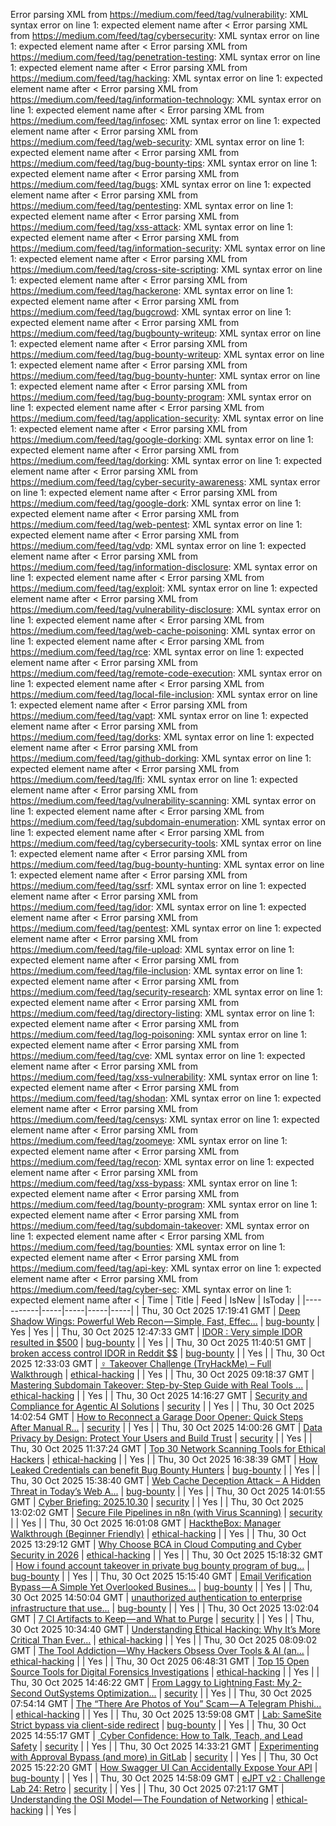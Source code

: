 Error parsing XML from https://medium.com/feed/tag/vulnerability: XML syntax error on line 1: expected element name after <
Error parsing XML from https://medium.com/feed/tag/cybersecurity: XML syntax error on line 1: expected element name after <
Error parsing XML from https://medium.com/feed/tag/penetration-testing: XML syntax error on line 1: expected element name after <
Error parsing XML from https://medium.com/feed/tag/hacking: XML syntax error on line 1: expected element name after <
Error parsing XML from https://medium.com/feed/tag/information-technology: XML syntax error on line 1: expected element name after <
Error parsing XML from https://medium.com/feed/tag/infosec: XML syntax error on line 1: expected element name after <
Error parsing XML from https://medium.com/feed/tag/web-security: XML syntax error on line 1: expected element name after <
Error parsing XML from https://medium.com/feed/tag/bug-bounty-tips: XML syntax error on line 1: expected element name after <
Error parsing XML from https://medium.com/feed/tag/bugs: XML syntax error on line 1: expected element name after <
Error parsing XML from https://medium.com/feed/tag/pentesting: XML syntax error on line 1: expected element name after <
Error parsing XML from https://medium.com/feed/tag/xss-attack: XML syntax error on line 1: expected element name after <
Error parsing XML from https://medium.com/feed/tag/information-security: XML syntax error on line 1: expected element name after <
Error parsing XML from https://medium.com/feed/tag/cross-site-scripting: XML syntax error on line 1: expected element name after <
Error parsing XML from https://medium.com/feed/tag/hackerone: XML syntax error on line 1: expected element name after <
Error parsing XML from https://medium.com/feed/tag/bugcrowd: XML syntax error on line 1: expected element name after <
Error parsing XML from https://medium.com/feed/tag/bugbounty-writeup: XML syntax error on line 1: expected element name after <
Error parsing XML from https://medium.com/feed/tag/bug-bounty-writeup: XML syntax error on line 1: expected element name after <
Error parsing XML from https://medium.com/feed/tag/bug-bounty-hunter: XML syntax error on line 1: expected element name after <
Error parsing XML from https://medium.com/feed/tag/bug-bounty-program: XML syntax error on line 1: expected element name after <
Error parsing XML from https://medium.com/feed/tag/application-security: XML syntax error on line 1: expected element name after <
Error parsing XML from https://medium.com/feed/tag/google-dorking: XML syntax error on line 1: expected element name after <
Error parsing XML from https://medium.com/feed/tag/dorking: XML syntax error on line 1: expected element name after <
Error parsing XML from https://medium.com/feed/tag/cyber-security-awareness: XML syntax error on line 1: expected element name after <
Error parsing XML from https://medium.com/feed/tag/google-dork: XML syntax error on line 1: expected element name after <
Error parsing XML from https://medium.com/feed/tag/web-pentest: XML syntax error on line 1: expected element name after <
Error parsing XML from https://medium.com/feed/tag/vdp: XML syntax error on line 1: expected element name after <
Error parsing XML from https://medium.com/feed/tag/information-disclosure: XML syntax error on line 1: expected element name after <
Error parsing XML from https://medium.com/feed/tag/exploit: XML syntax error on line 1: expected element name after <
Error parsing XML from https://medium.com/feed/tag/vulnerability-disclosure: XML syntax error on line 1: expected element name after <
Error parsing XML from https://medium.com/feed/tag/web-cache-poisoning: XML syntax error on line 1: expected element name after <
Error parsing XML from https://medium.com/feed/tag/rce: XML syntax error on line 1: expected element name after <
Error parsing XML from https://medium.com/feed/tag/remote-code-execution: XML syntax error on line 1: expected element name after <
Error parsing XML from https://medium.com/feed/tag/local-file-inclusion: XML syntax error on line 1: expected element name after <
Error parsing XML from https://medium.com/feed/tag/vapt: XML syntax error on line 1: expected element name after <
Error parsing XML from https://medium.com/feed/tag/dorks: XML syntax error on line 1: expected element name after <
Error parsing XML from https://medium.com/feed/tag/github-dorking: XML syntax error on line 1: expected element name after <
Error parsing XML from https://medium.com/feed/tag/lfi: XML syntax error on line 1: expected element name after <
Error parsing XML from https://medium.com/feed/tag/vulnerability-scanning: XML syntax error on line 1: expected element name after <
Error parsing XML from https://medium.com/feed/tag/subdomain-enumeration: XML syntax error on line 1: expected element name after <
Error parsing XML from https://medium.com/feed/tag/cybersecurity-tools: XML syntax error on line 1: expected element name after <
Error parsing XML from https://medium.com/feed/tag/bug-bounty-hunting: XML syntax error on line 1: expected element name after <
Error parsing XML from https://medium.com/feed/tag/ssrf: XML syntax error on line 1: expected element name after <
Error parsing XML from https://medium.com/feed/tag/idor: XML syntax error on line 1: expected element name after <
Error parsing XML from https://medium.com/feed/tag/pentest: XML syntax error on line 1: expected element name after <
Error parsing XML from https://medium.com/feed/tag/file-upload: XML syntax error on line 1: expected element name after <
Error parsing XML from https://medium.com/feed/tag/file-inclusion: XML syntax error on line 1: expected element name after <
Error parsing XML from https://medium.com/feed/tag/security-research: XML syntax error on line 1: expected element name after <
Error parsing XML from https://medium.com/feed/tag/directory-listing: XML syntax error on line 1: expected element name after <
Error parsing XML from https://medium.com/feed/tag/log-poisoning: XML syntax error on line 1: expected element name after <
Error parsing XML from https://medium.com/feed/tag/cve: XML syntax error on line 1: expected element name after <
Error parsing XML from https://medium.com/feed/tag/xss-vulnerability: XML syntax error on line 1: expected element name after <
Error parsing XML from https://medium.com/feed/tag/shodan: XML syntax error on line 1: expected element name after <
Error parsing XML from https://medium.com/feed/tag/censys: XML syntax error on line 1: expected element name after <
Error parsing XML from https://medium.com/feed/tag/zoomeye: XML syntax error on line 1: expected element name after <
Error parsing XML from https://medium.com/feed/tag/recon: XML syntax error on line 1: expected element name after <
Error parsing XML from https://medium.com/feed/tag/xss-bypass: XML syntax error on line 1: expected element name after <
Error parsing XML from https://medium.com/feed/tag/bounty-program: XML syntax error on line 1: expected element name after <
Error parsing XML from https://medium.com/feed/tag/subdomain-takeover: XML syntax error on line 1: expected element name after <
Error parsing XML from https://medium.com/feed/tag/bounties: XML syntax error on line 1: expected element name after <
Error parsing XML from https://medium.com/feed/tag/api-key: XML syntax error on line 1: expected element name after <
Error parsing XML from https://medium.com/feed/tag/cyber-sec: XML syntax error on line 1: expected element name after <
| Time | Title | Feed | IsNew | IsToday |
|-----------|-----|-----|-----|-----|
| Thu, 30 Oct 2025 17:19:41 GMT | [Deep Shadow Wings: Powerful Web Recon — Simple, Fast, Effec...](https://freedium.cfd/https://medium.com/p/305648621512) | [bug-bounty](https://medium.com/feed/tag/bug-bounty) | Yes | Yes |
| Thu, 30 Oct 2025 12:47:33 GMT | [IDOR : Very simple IDOR resulted in $500](https://freedium.cfd/https://medium.com/p/1d0c3b725631) | [bug-bounty](https://medium.com/feed/tag/bug-bounty) |  | Yes |
| Thu, 30 Oct 2025 11:40:51 GMT | [broken access control IDOR in Reddit $$](https://freedium.cfd/https://medium.com/p/5fcd05b9a767) | [bug-bounty](https://medium.com/feed/tag/bug-bounty) |  | Yes |
| Thu, 30 Oct 2025 12:33:03 GMT | [️‍♀️ Takeover Challenge (TryHackMe) – Full Walkthrough](https://freedium.cfd/https://medium.com/p/d54da913f525) | [ethical-hacking](https://medium.com/feed/tag/ethical-hacking) |  | Yes |
| Thu, 30 Oct 2025 09:18:37 GMT | [Mastering Subdomain Takeover: Step-by-Step Guide with Real Tools ...](https://freedium.cfd/https://medium.com/p/8f1c8a4583ca) | [ethical-hacking](https://medium.com/feed/tag/ethical-hacking) |  | Yes |
| Thu, 30 Oct 2025 14:16:27 GMT | [Security and Compliance for Agentic AI Solutions](https://freedium.cfd/https://medium.com/p/c91867fc9dff) | [security](https://medium.com/feed/tag/security) |  | Yes |
| Thu, 30 Oct 2025 14:02:54 GMT | [How to Reconnect a Garage Door Opener: Quick Steps After Manual R...](https://freedium.cfd/https://medium.com/p/dc87e828d768) | [security](https://medium.com/feed/tag/security) |  | Yes |
| Thu, 30 Oct 2025 14:00:26 GMT | [Data Privacy by Design: Protect Your Users and Build Trust](https://freedium.cfd/https://medium.com/p/dd71636821b6) | [security](https://medium.com/feed/tag/security) |  | Yes |
| Thu, 30 Oct 2025 11:37:24 GMT | [Top 30 Network Scanning Tools for Ethical Hackers](https://freedium.cfd/https://medium.com/p/0b47cd12b2cc) | [ethical-hacking](https://medium.com/feed/tag/ethical-hacking) |  | Yes |
| Thu, 30 Oct 2025 16:38:39 GMT | [How Leaked Credentials can benefit Bug Bounty Hunters](https://freedium.cfd/https://medium.com/p/71252b8781da) | [bug-bounty](https://medium.com/feed/tag/bug-bounty) |  | Yes |
| Thu, 30 Oct 2025 15:38:40 GMT | [Web Cache Deception Attack – A Hidden Threat in Today’s Web A...](https://freedium.cfd/https://medium.com/p/9b7b4b37a3a0) | [bug-bounty](https://medium.com/feed/tag/bug-bounty) |  | Yes |
| Thu, 30 Oct 2025 14:01:55 GMT | [Cyber Briefing: 2025.10.30](https://freedium.cfd/https://medium.com/p/37d99f3f050e) | [security](https://medium.com/feed/tag/security) |  | Yes |
| Thu, 30 Oct 2025 13:02:02 GMT | [Secure File Pipelines in n8n (with Virus Scanning)](https://freedium.cfd/https://medium.com/p/bbe7cc1e0bf8) | [security](https://medium.com/feed/tag/security) |  | Yes |
| Thu, 30 Oct 2025 16:01:08 GMT | [HacktheBox: Manager Walkthrough (Beginner Friendly)](https://freedium.cfd/https://medium.com/p/2ce7854f0a4a) | [ethical-hacking](https://medium.com/feed/tag/ethical-hacking) |  | Yes |
| Thu, 30 Oct 2025 13:29:12 GMT | [Why Choose BCA in Cloud Computing and Cyber Security in 2026](https://freedium.cfd/https://medium.com/p/dff977c69701) | [ethical-hacking](https://medium.com/feed/tag/ethical-hacking) |  | Yes |
| Thu, 30 Oct 2025 15:18:32 GMT | [How i found account takeover in private bug bounty program of bug...](https://freedium.cfd/https://medium.com/p/21df5ed3ed3c) | [bug-bounty](https://medium.com/feed/tag/bug-bounty) |  | Yes |
| Thu, 30 Oct 2025 15:15:40 GMT | [Email Verification Bypass — A Simple Yet Overlooked Busines...](https://freedium.cfd/https://medium.com/p/5a9c5980f2aa) | [bug-bounty](https://medium.com/feed/tag/bug-bounty) |  | Yes |
| Thu, 30 Oct 2025 14:50:04 GMT | [unauthorized authentication to enterprise infrastructure that use...](https://freedium.cfd/https://medium.com/p/236dd9e53652) | [bug-bounty](https://medium.com/feed/tag/bug-bounty) |  | Yes |
| Thu, 30 Oct 2025 13:02:04 GMT | [7 CI Artifacts to Keep — and What to Purge](https://freedium.cfd/https://medium.com/p/a23e51726386) | [security](https://medium.com/feed/tag/security) |  | Yes |
| Thu, 30 Oct 2025 10:34:40 GMT | [Understanding Ethical Hacking: Why It’s More Critical Than Ever...](https://freedium.cfd/https://medium.com/p/ac57a18e6df2) | [ethical-hacking](https://medium.com/feed/tag/ethical-hacking) |  | Yes |
| Thu, 30 Oct 2025 08:09:02 GMT | [The Tool Addiction — Why Hackers Obsess Over Tools & AI (an...](https://freedium.cfd/https://medium.com/p/4cb5f345f2c5) | [ethical-hacking](https://medium.com/feed/tag/ethical-hacking) |  | Yes |
| Thu, 30 Oct 2025 06:48:31 GMT | [Top 15 Open Source Tools for Digital Forensics Investigations](https://freedium.cfd/https://medium.com/p/e1d1e95d4975) | [ethical-hacking](https://medium.com/feed/tag/ethical-hacking) |  | Yes |
| Thu, 30 Oct 2025 14:46:22 GMT | [From Laggy to Lightning Fast: My 2-Second OutSystems Optimization...](https://freedium.cfd/https://medium.com/p/dbbd00917853) | [security](https://medium.com/feed/tag/security) |  | Yes |
| Thu, 30 Oct 2025 07:54:14 GMT | [ The “There Are Photos of You” Scam — A Telegram Phishi...](https://freedium.cfd/https://medium.com/p/855f00eb0190) | [ethical-hacking](https://medium.com/feed/tag/ethical-hacking) |  | Yes |
| Thu, 30 Oct 2025 13:59:08 GMT | [Lab: SameSite Strict bypass via client-side redirect](https://freedium.cfd/https://medium.com/p/81fed4306b3e) | [bug-bounty](https://medium.com/feed/tag/bug-bounty) |  | Yes |
| Thu, 30 Oct 2025 14:55:17 GMT | [️ Cyber Confidence: How to Talk, Teach, and Lead Safety](https://freedium.cfd/https://medium.com/p/dee6a42cb39d) | [security](https://medium.com/feed/tag/security) |  | Yes |
| Thu, 30 Oct 2025 14:33:21 GMT | [Experimenting with Approval Bypass (and more) in GitLab](https://freedium.cfd/https://medium.com/p/06a85c554fb5) | [security](https://medium.com/feed/tag/security) |  | Yes |
| Thu, 30 Oct 2025 15:22:20 GMT | [How Swagger UI Can Accidentally Expose Your API](https://freedium.cfd/https://medium.com/p/2bf02c2cb2ba) | [bug-bounty](https://medium.com/feed/tag/bug-bounty) |  | Yes |
| Thu, 30 Oct 2025 14:58:09 GMT | [eJPT v2 : Challenge Lab 24: Retro](https://freedium.cfd/https://medium.com/p/bd3e2b3925dc) | [security](https://medium.com/feed/tag/security) |  | Yes |
| Thu, 30 Oct 2025 07:21:17 GMT | [Understanding the OSI Model — The Foundation of Networking](https://freedium.cfd/https://medium.com/p/c432b727474e) | [ethical-hacking](https://medium.com/feed/tag/ethical-hacking) |  | Yes |
